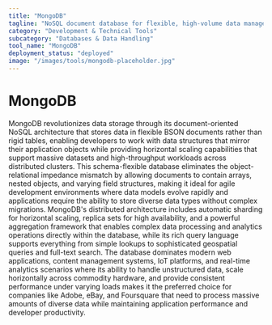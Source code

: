 ```yaml
---
title: "MongoDB"
tagline: "NoSQL document database for flexible, high-volume data management"
category: "Development & Technical Tools"
subcategory: "Databases & Data Handling"
tool_name: "MongoDB"
deployment_status: "deployed"
image: "/images/tools/mongodb-placeholder.jpg"
---
```


# MongoDB

MongoDB revolutionizes data storage through its document-oriented NoSQL architecture that stores data in flexible BSON documents rather than rigid tables, enabling developers to work with data structures that mirror their application objects while providing horizontal scaling capabilities that support massive datasets and high-throughput workloads across distributed clusters. This schema-flexible database eliminates the object-relational impedance mismatch by allowing documents to contain arrays, nested objects, and varying field structures, making it ideal for agile development environments where data models evolve rapidly and applications require the ability to store diverse data types without complex migrations. MongoDB's distributed architecture includes automatic sharding for horizontal scaling, replica sets for high availability, and a powerful aggregation framework that enables complex data processing and analytics operations directly within the database, while its rich query language supports everything from simple lookups to sophisticated geospatial queries and full-text search. The database dominates modern web applications, content management systems, IoT platforms, and real-time analytics scenarios where its ability to handle unstructured data, scale horizontally across commodity hardware, and provide consistent performance under varying loads makes it the preferred choice for companies like Adobe, eBay, and Foursquare that need to process massive amounts of diverse data while maintaining application performance and developer productivity.
